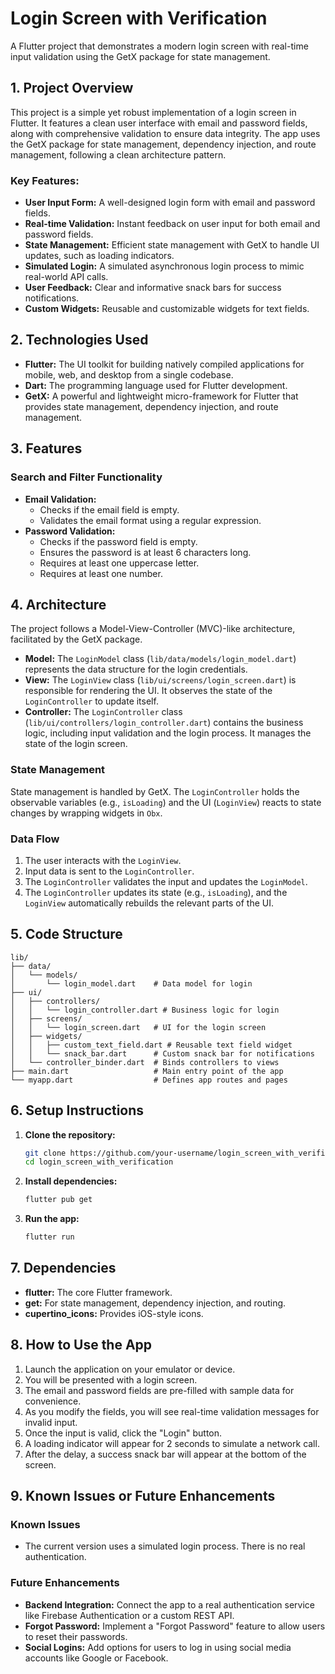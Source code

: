 # Login Screen with Verification

A Flutter project that demonstrates a modern login screen with real-time input validation using the GetX package for state management.

## 1. Project Overview

This project is a simple yet robust implementation of a login screen in Flutter. It features a clean user interface with email and password fields, along with comprehensive validation to ensure data integrity. The app uses the GetX package for state management, dependency injection, and route management, following a clean architecture pattern.

### Key Features:
- **User Input Form:** A well-designed login form with email and password fields.
- **Real-time Validation:** Instant feedback on user input for both email and password fields.
- **State Management:** Efficient state management with GetX to handle UI updates, such as loading indicators.
- **Simulated Login:** A simulated asynchronous login process to mimic real-world API calls.
- **User Feedback:** Clear and informative snack bars for success notifications.
- **Custom Widgets:** Reusable and customizable widgets for text fields.

## 2. Technologies Used

- **Flutter:** The UI toolkit for building natively compiled applications for mobile, web, and desktop from a single codebase.
- **Dart:** The programming language used for Flutter development.
- **GetX:** A powerful and lightweight micro-framework for Flutter that provides state management, dependency injection, and route management.

## 3. Features

### Search and Filter Functionality
- **Email Validation:**
    - Checks if the email field is empty.
    - Validates the email format using a regular expression.
- **Password Validation:**
    - Checks if the password field is empty.
    - Ensures the password is at least 6 characters long.
    - Requires at least one uppercase letter.
    - Requires at least one number.

## 4. Architecture

The project follows a Model-View-Controller (MVC)-like architecture, facilitated by the GetX package.

- **Model:** The `LoginModel` class (`lib/data/models/login_model.dart`) represents the data structure for the login credentials.
- **View:** The `LoginView` class (`lib/ui/screens/login_screen.dart`) is responsible for rendering the UI. It observes the state of the `LoginController` to update itself.
- **Controller:** The `LoginController` class (`lib/ui/controllers/login_controller.dart`) contains the business logic, including input validation and the login process. It manages the state of the login screen.

### State Management
State management is handled by GetX. The `LoginController` holds the observable variables (e.g., `isLoading`) and the UI (`LoginView`) reacts to state changes by wrapping widgets in `Obx`.

### Data Flow
1. The user interacts with the `LoginView`.
2. Input data is sent to the `LoginController`.
3. The `LoginController` validates the input and updates the `LoginModel`.
4. The `LoginController` updates its state (e.g., `isLoading`), and the `LoginView` automatically rebuilds the relevant parts of the UI.

## 5. Code Structure

```
lib/
├── data/
│   └── models/
│       └── login_model.dart    # Data model for login
├── ui/
│   ├── controllers/
│   │   └── login_controller.dart # Business logic for login
│   ├── screens/
│   │   └── login_screen.dart   # UI for the login screen
│   ├── widgets/
│   │   ├── custom_text_field.dart # Reusable text field widget
│   │   └── snack_bar.dart      # Custom snack bar for notifications
│   └── controller_binder.dart  # Binds controllers to views
├── main.dart                   # Main entry point of the app
└── myapp.dart                  # Defines app routes and pages
```

## 6. Setup Instructions

1. **Clone the repository:**
   ```bash
   git clone https://github.com/your-username/login_screen_with_verification.git
   cd login_screen_with_verification
   ```
2. **Install dependencies:**
   ```bash
   flutter pub get
   ```
3. **Run the app:**
   ```bash
   flutter run
   ```

## 7. Dependencies

- **flutter:** The core Flutter framework.
- **get:** For state management, dependency injection, and routing.
- **cupertino_icons:** Provides iOS-style icons.

## 8. How to Use the App

1. Launch the application on your emulator or device.
2. You will be presented with a login screen.
3. The email and password fields are pre-filled with sample data for convenience.
4. As you modify the fields, you will see real-time validation messages for invalid input.
5. Once the input is valid, click the "Login" button.
6. A loading indicator will appear for 2 seconds to simulate a network call.
7. After the delay, a success snack bar will appear at the bottom of the screen.

## 9. Known Issues or Future Enhancements

### Known Issues
- The current version uses a simulated login process. There is no real authentication.

### Future Enhancements
- **Backend Integration:** Connect the app to a real authentication service like Firebase Authentication or a custom REST API.
- **Forgot Password:** Implement a "Forgot Password" feature to allow users to reset their passwords.
- **Social Logins:** Add options for users to log in using social media accounts like Google or Facebook.

